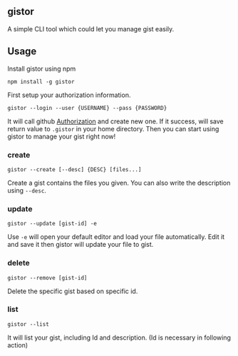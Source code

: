 ## gistor

A simple CLI tool which could let you manage gist easily.

## Usage
Install gistor using npm  
```
npm install -g gistor
```

First setup your authorization information.  
```
gistor --login --user {USERNAME} --pass {PASSWORD}
```
It will call github [Authorization](http://developer.github.com/v3/oauth/#create-a-new-authorization) and create new one. If it success, will save return value to `.gistor` in your home directory. Then you can start using gistor to manage your gist right now!

### create
```
gistor --create [--desc] {DESC} [files...]
```
Create a gist contains the files you given. You can also write the description using `--desc`.

### update
```
gistor --update [gist-id] -e
```
Use `-e` will open your default editor and load your file automatically. Edit it and save it then gistor will update your file to gist.

### delete
```
gistor --remove [gist-id]
```
Delete the specific gist based on specific id.

### list
```
gistor --list
```
It will list your gist, including Id and description. (Id is necessary in following action)
